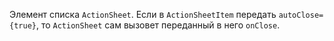 Элемент списка `ActionSheet`. Если в `ActionSheetItem` передать `autoClose={true}`, то `ActionSheet` сам вызовет
переданный в него `onClose`.
